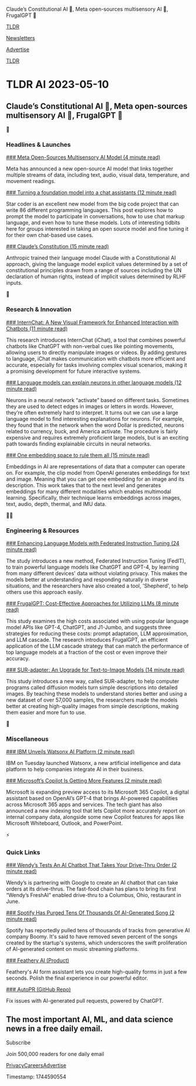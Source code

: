 Claude’s Constitutional AI 📜, Meta open-sources multisensory AI 📖, FrugalGPT 🤑

[TLDR](/)

[Newsletters](/newsletters)

[Advertise](https://advertise.tldr.tech/)

[TLDR](/)

# TLDR AI 2023-05-10

## Claude’s Constitutional AI 📜, Meta open-sources multisensory AI 📖, FrugalGPT 🤑

🚀

### Headlines & Launches

[### Meta Open-Sources Multisensory AI Model (4 minute read)](https://www.theverge.com/2023/5/9/23716558/meta-imagebind-open-source-multisensory-modal-ai-model-research?utm_source=tldrai)

Meta has announced a new open-source AI model that links together multiple streams of data, including text, audio, visual data, temperature, and movement readings.

[### Turning a foundation model into a chat assistants (12 minute read)](https://huggingface.co/blog/starchat-alpha?utm_source=tldrai)

Star coder is an excellent new model from the big code project that can write 86 different programming languages. This post explores how to prompt the model to participate in conversations, how to use chat markup language, and even how to tune these models. Lots of interesting tidbits here for groups interested in taking an open source model and fine tuning it for their own chat-based use cases.

[### Claude’s Constitution (15 minute read)](https://www.anthropic.com/index/claudes-constitution?utm_source=tldrai)

Anthropic trained their language model Claude with a Constitutional AI approach, giving the language model explicit values determined by a set of constitutional principles drawn from a range of sources including the UN declaration of human rights, instead of implicit values determined by RLHF inputs.

🧠

### Research & Innovation

[### InternChat: A New Visual Framework for Enhanced Interaction with Chatbots (11 minute read)](https://arxiv.org/abs/2305.05662?utm_source=tldrai)

This research introduces InternChat (iChat), a tool that combines powerful chatbots like ChatGPT with non-verbal cues like pointing movements, allowing users to directly manipulate images or videos. By adding gestures to language, iChat makes communication with chatbots more efficient and accurate, especially for tasks involving complex visual scenarios, making it a promising development for future interactive systems.

[### Language models can explain neurons in other language models (12 minute read)](https://openai.com/research/language-models-can-explain-neurons-in-language-models?utm_source=tldrai)

Neurons in a neural network “activate” based on different tasks. Sometimes they are used to detect edges in images or letters in words. However, they’re often extremely hard to interpret. It turns out we can use a large language model to find interesting explanations for neurons. For example, they found that in the network when the word Dollar is predicted, neurons related to currency, buck, and America activate. The procedure is fairly expensive and requires extremely proficient large models, but is an exciting path towards finding explainable circuits in neural networks.

[### One embedding space to rule them all (15 minute read)](https://ai.facebook.com/blog/imagebind-six-modalities-binding-ai/?utm_source=tldrai)

Embeddings in AI are representations of data that a computer can operate on. For example, the clip model from OpenAI generates embeddings for text and image. Meaning that you can get one embedding for an image and its description. This work takes that to the next level and generates embeddings for many different modalities which enables multimodal learning. Specifically, their technique learns embeddings across images, text, audio, depth, thermal, and IMU data.

👨‍💻

### Engineering & Resources

[### Enhancing Language Models with Federated Instruction Tuning (24 minute read)](https://arxiv.org/abs/2305.05644?utm_source=tldrai)

The study introduces a new method, Federated Instruction Tuning (FedIT), to train powerful language models like ChatGPT and GPT-4, by learning from many different devices' data without violating privacy. This makes the models better at understanding and responding naturally in diverse situations, and the researchers have also created a tool, 'Shepherd', to help others use this approach easily.

[### FrugalGPT: Cost-Effective Approaches for Utilizing LLMs (8 minute read)](https://arxiv.org/abs/2305.05176?utm_source=tldrai)

This study examines the high costs associated with using popular language model APIs like GPT-4, ChatGPT, and J1-Jumbo, and suggests three strategies for reducing these costs: prompt adaptation, LLM approximation, and LLM cascade. The research introduces FrugalGPT, an efficient application of the LLM cascade strategy that can match the performance of top language models at a fraction of the cost or even improve their accuracy.

[### SUR-adapter: An Upgrade for Text-to-Image Models (14 minute read)](https://arxiv.org/abs/2305.05189?utm_source=tldrai)

This study introduces a new way, called SUR-adapter, to help computer programs called diffusion models turn simple descriptions into detailed images. By teaching these models to understand stories better and using a new dataset of over 57,000 samples, the researchers made the models better at creating high-quality images from simple descriptions, making them easier and more fun to use.

🎁

### Miscellaneous

[### IBM Unveils Watsonx AI Platform (2 minute read)](https://archive.ph/ggc36?utm_source=tldrai)

IBM on Tuesday launched Watsonx, a new artificial intelligence and data platform to help companies integrate AI in their business.

[### Microsoft’s Copilot Is Getting More Features (2 minute read)](https://www.theverge.com/2023/5/9/23716591/microsoft-365-copilot-preview-expansion-ai-features-paid-access?utm_source=tldrai)

Microsoft is expanding preview access to its Microsoft 365 Copilot, a digital assistant based on OpenAI’s GPT-4 that brings AI-powered capabilities across Microsoft 365 apps and services. The tech giant has also announced a new indexing tool that lets Copilot more accurately report on internal company data, alongside some new Copilot features for apps like Microsoft Whiteboard, Outlook, and PowerPoint.

⚡️

### Quick Links

[### Wendy’s Tests An AI Chatbot That Takes Your Drive-Thru Order (2 minute read)](https://www.theverge.com/2023/5/9/23716825/wendys-ai-drive-thru-google-llm%20?utm_source=tldrai)

Wendy’s is partnering with Google to create an AI chatbot that can take orders at its drive-thrus. The fast-food chain has plans to bring its first “Wendy’s FreshAI” enabled drive-thru to a Columbus, Ohio, restaurant in June.

[### Spotify Has Purged Tens Of Thousands Of AI-Generated Song (2 minute read)](https://www.engadget.com/spotify-has-reportedly-removed-tens-of-thousands-of-ai-generated-songs-154144262.html?src=rss?utm_source=tldrai)

Spotify has reportedly pulled tens of thousands of tracks from generative AI company Boomy. It's said to have removed seven percent of the songs created by the startup's systems, which underscores the swift proliferation of AI-generated content on music streaming platforms.

[### Feathery AI (Product)](https://ai.feathery.io/?utm_source=tldrai)

Feathery's AI form assistant lets you create high-quality forms in just a few seconds. Polish the final experience in our powerful editor.

[### AutoPR (GitHub Repo)](https://github.com/irgolic/AutoPR?utm_source=tldrai)

Fix issues with AI-generated pull requests, powered by ChatGPT.

## The most important AI, ML, and data science news in a free daily email.

Subscribe

Join 500,000 readers for one daily email

[Privacy](/privacy)[Careers](https://jobs.ashbyhq.com/tldr.tech)[Advertise](/ai/advertise)

Timestamp: 1744590554